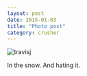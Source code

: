 ```yaml
---
layout: post
date: 2015-01-03
title: "Photo post"
category: crusher
---
```

![travisj](/images/ae41594a7aeeeefe4308304a1a46c180e21908baa7314e99bc68502e25a1453b.jpg)

 In the snow. And hating it.
